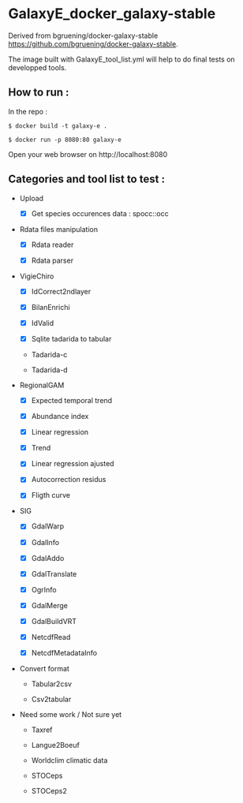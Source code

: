# GalaxyE_docker_galaxy-stable

Derived from bgruening/docker-galaxy-stable https://github.com/bgruening/docker-galaxy-stable.

The image built with GalaxyE_tool_list.yml will help to do final tests on developped tools.

## How to run :

In the repo :  

```
$ docker build -t galaxy-e .

$ docker run -p 8080:80 galaxy-e
```

Open your web browser on http://localhost:8080

## Categories and tool list to test  :

* Upload

   * [x] Get species occurences data : spocc::occ
   
   
* Rdata files manipulation

    * [x] Rdata reader
    
    * [x] Rdata parser
    
    
* VigieChiro 

    * [x] IdCorrect2ndlayer
    
    * [x] BilanEnrichi
    
    * [x] IdValid
    
    * [x] Sqlite tadarida to tabular
    
    * Tadarida-c
    
    * Tadarida-d
    
    
* RegionalGAM

    * [x] Expected temporal trend
    
    * [x] Abundance index
    
    * [x] Linear regression
    
    * [x] Trend
    
    * [x] Linear regression ajusted
    
    * [x] Autocorrection residus
    
    * [x] Fligth curve
    
    
* SIG

    * [x] GdalWarp
    
    * [x] GdalInfo
    
    * [x] GdalAddo
    
    * [x] GdalTranslate
    
    * [x] OgrInfo
    
    * [x] GdalMerge
    
    * [x] GdalBuildVRT
    
    * [x] NetcdfRead
    
    * [x] NetcdfMetadataInfo


* Convert format

    * Tabular2csv
    
    * Csv2tabular
    
    
* Need some work / Not sure yet
    
    * Taxref
    
    * Langue2Boeuf
    
    * Worldclim climatic data
    
    * STOCeps
    
    * STOCeps2
